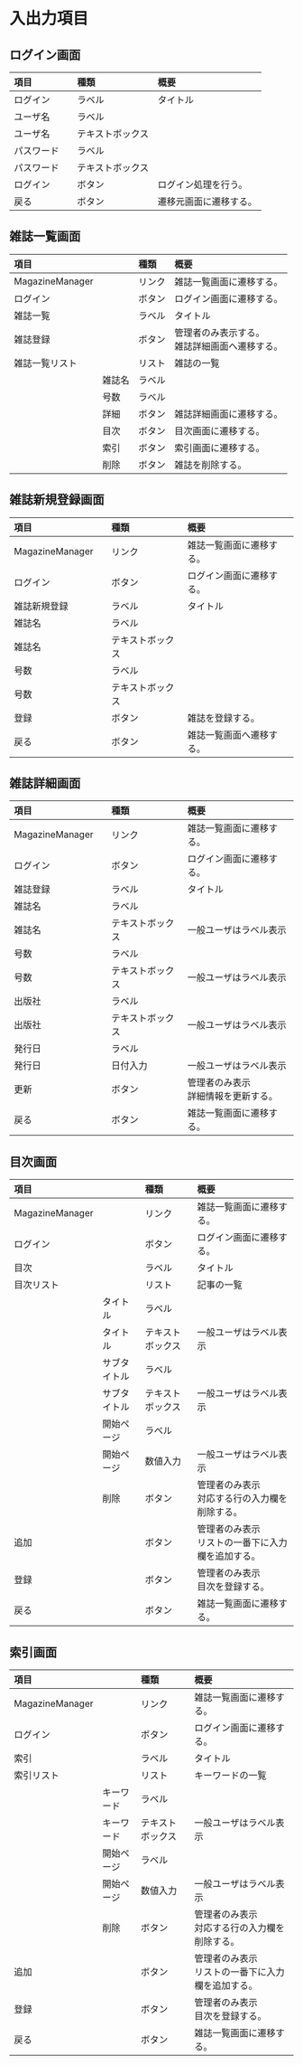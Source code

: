 # 入出力項目

## ログイン画面
|項目||種類|概要|
|:--|:--|:--|:--|
|ログイン||ラベル|タイトル|
|ユーザ名||ラベル||
|ユーザ名||テキストボックス||
|パスワード||ラベル||
|パスワード||テキストボックス||
|ログイン||ボタン|ログイン処理を行う。|
|戻る||ボタン|遷移元画面に遷移する。|

## 雑誌一覧画面
|項目||種類|概要|
|:--|:--|:--|:--|
|MagazineManager||リンク|雑誌一覧画面に遷移する。|
|ログイン||ボタン|ログイン画面に遷移する。|
|雑誌一覧||ラベル|タイトル|
|雑誌登録||ボタン|管理者のみ表示する。<br>雑誌詳細画面へ遷移する。|
|雑誌一覧リスト||リスト|雑誌の一覧|
||雑誌名|ラベル||
||号数|ラベル||
||詳細|ボタン|雑誌詳細画面に遷移する。|
||目次|ボタン|目次画面に遷移する。|
||索引|ボタン|索引画面に遷移する。|
||削除|ボタン|雑誌を削除する。|

## 雑誌新規登録画面
|項目||種類|概要|
|:--|:--|:--|:--|
|MagazineManager||リンク|雑誌一覧画面に遷移する。|
|ログイン||ボタン|ログイン画面に遷移する。|
|雑誌新規登録||ラベル|タイトル|
|雑誌名||ラベル||
|雑誌名||テキストボックス||
|号数||ラベル||
|号数||テキストボックス||
|登録||ボタン|雑誌を登録する。|
|戻る||ボタン|雑誌一覧画面へ遷移する。|

## 雑誌詳細画面
|項目||種類|概要|
|:--|:--|:--|:--|
|MagazineManager||リンク|雑誌一覧画面に遷移する。|
|ログイン||ボタン|ログイン画面に遷移する。|
|雑誌登録||ラベル|タイトル|
|雑誌名||ラベル||
|雑誌名||テキストボックス|一般ユーザはラベル表示|
|号数||ラベル||
|号数||テキストボックス|一般ユーザはラベル表示|
|出版社||ラベル||
|出版社||テキストボックス|一般ユーザはラベル表示|
|発行日||ラベル||
|発行日||日付入力|一般ユーザはラベル表示|
|更新||ボタン|管理者のみ表示<br>詳細情報を更新する。|
|戻る||ボタン|雑誌一覧画面に遷移する。|

## 目次画面
|項目||種類|概要|
|:--|:--|:--|:--|
|MagazineManager||リンク|雑誌一覧画面に遷移する。|
|ログイン||ボタン|ログイン画面に遷移する。|
|目次||ラベル|タイトル|
|目次リスト||リスト|記事の一覧|
||タイトル|ラベル||
||タイトル|テキストボックス|一般ユーザはラベル表示|
||サブタイトル|ラベル||
||サブタイトル|テキストボックス|一般ユーザはラベル表示|
||開始ページ|ラベル||
||開始ページ|数値入力|一般ユーザはラベル表示|
||削除|ボタン|管理者のみ表示<br>対応する行の入力欄を削除する。|
|追加||ボタン|管理者のみ表示<br>リストの一番下に入力欄を追加する。|
|登録||ボタン|管理者のみ表示<br>目次を登録する。|
|戻る||ボタン|雑誌一覧画面に遷移する。|

## 索引画面
|項目||種類|概要|
|:--|:--|:--|:--|
|MagazineManager||リンク|雑誌一覧画面に遷移する。|
|ログイン||ボタン|ログイン画面に遷移する。|
|索引||ラベル|タイトル|
|索引リスト||リスト|キーワードの一覧|
||キーワード|ラベル||
||キーワード|テキストボックス|一般ユーザはラベル表示|
||開始ページ|ラベル||
||開始ページ|数値入力|一般ユーザはラベル表示|
||削除|ボタン|管理者のみ表示<br>対応する行の入力欄を削除する。|
|追加||ボタン|管理者のみ表示<br>リストの一番下に入力欄を追加する。|
|登録||ボタン|管理者のみ表示<br>目次を登録する。|
|戻る||ボタン|雑誌一覧画面に遷移する。|

